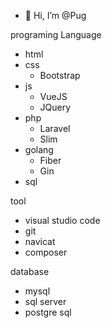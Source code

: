 - 👋 Hi, I’m @Pug

programing Language
- html 
- css
    - Bootstrap
- js
    - VueJS
    - JQuery
- php
    - Laravel
    - Slim                
- golang
    - Fiber
    - Gin
- sql   
  
tool
  -  visual studio code
  -  git
  -  navicat
  -  composer

database
  - mysql
  - sql server
  - postgre sql
  
<!---
Pugpaprika21/Pugpaprika21 is a ✨ special ✨ repository because its `README.md` (this file) appears on your GitHub profile.
You can click the Preview link to take a look at your changes.
--->
